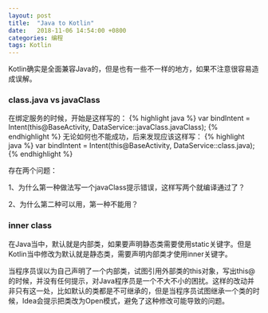 ```yaml
---
layout: post
title:  "Java to Kotlin"
date:   2018-11-06 14:54:00 +0800
categories: 编程
tags: Kotlin
---
```


Kotlin确实是全面兼容Java的，但是也有一些不一样的地方，如果不注意很容易造成误解。

### class.java vs javaClass
 <!-- more -->

在绑定服务的时候，开始是这样写的：
{% highlight java %}
var bindIntent = Intent(this@BaseActivity, DataService::javaClass.javaClass);
{% endhighlight %}
无论如何也不能成功，后来发现应该这样写：
{% highlight java %}
var bindIntent = Intent(this@BaseActivity, DataService::class.java);
{% endhighlight %}

存在两个问题：

1、为什么第一种做法写一个javaClass提示错误，这样写两个就编译通过了？

2、为什么第二种可以用，第一种不能用？

### inner class

在Java当中，默认就是内部类，如果要声明静态类需要使用static关键字。但是Kotlin当中修改为默认就是静态类，需要声明内部类才使用inner关键字。

当程序员误以为自己声明了一个内部类，试图引用外部类的this对象，写出this@的时候，并没有任何提示，对Java程序员是一个不大不小的困扰。这样的改动并非只有这一处，比如默认的类都是不可继承的，但是当程序员试图继承一个类的时候，Idea会提示把类改为Open模式，避免了这种修改可能导致的问题。


